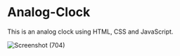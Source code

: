 # Analog-Clock
This is an analog clock using HTML, CSS and JavaScript.

![Screenshot (704)](https://user-images.githubusercontent.com/125815967/224309027-74ef3042-9ed5-4de6-b35c-6117331f558b.png)

